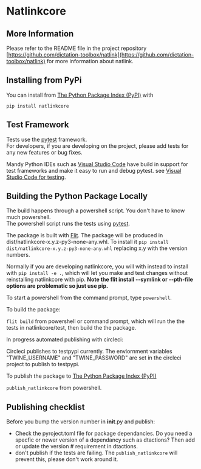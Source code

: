 
# Natlinkcore 

## More Information
 Please refer to the README file in the project repository [https://github.com/dictation-toolbox/natlink](https://github.com/dictation-toolbox/natlink) for more information about natlink.

## Installing from PyPi
You can install from [The Python Package Index (PyPI)](https://pypi.org/) with 

`pip install natlinkcore`

 
## Test Framework
Tests use the [pytest](https://docs.pytest.org/) framework.  
For developers, if you are developing on the project, please add tests for any new features or bug
fixes.  

Mandy Python IDEs such as [Visual Studio Code](https://code.visualstudio.com/) have build in support for test frameworks and make it easy to run and debug pytest.   see [Visual Studio Code for testing](https://code.visualstudio.com/docs/python/testing).


## Building the Python Package Locally

The build happens through a powershell script.  You don't have to know much powershell.  
The powershell script runs the tests using [pytest](https://docs.pytest.org/).  

The package is built with [Flit](https://flit.pypa.io/).  The package will be produced in
dist/natlinkcore-x.y.z-py3-none-any.whl.  To install it `pip install dist/natlinkcore-x.y.z-py3-none-any.whl` replacing x.y with the version numbers.

Normally if you are developing natlinkcore, you will with instead to install with `pip install -e .`, which will
let you make and test changes without reinstalling natlinkcore with pip.  **Note the flit install --symlink or --pth-file options are problematic so just use pip.**


To start a powershell from the command prompt, type `powershell`.

To build the package:


`flit build`   from powershell or command prompt, which will run the the tests in natlinkcore/test, then build the the package.

In progress automated publishing with circleci:

Circleci publishes to testpypi currently.   The enviornment variables "TWINE_USERNAME" and "TWINE_PASSWORD" are set in the circleci project to publish to testpypi.


To publish the package to [The Python Package Index (PyPI)](https://pypi.org/)

`publish_natlinkcore` from powershell.


 


## Publishing checklist
Before you bump the version number in __init__.py and publish:
- Check the pyroject.toml file for package dependancies.  Do you need a specfic or newer version of
a dependancy such as dtactions?  Then add or update the version # requirement in dtactions.  
- don't publish if the tests are failing.   The `publish_natlinkcore` will prevent this, please don't work around it.




